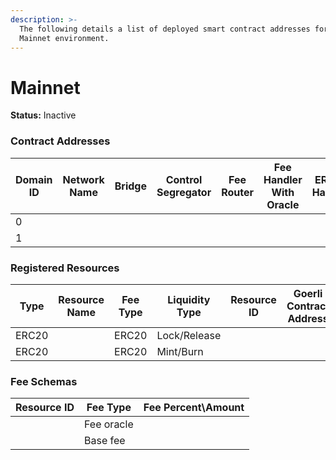 ```yaml
---
description: >-
  The following details a list of deployed smart contract addresses for our
  Mainnet environment.
---
```


# Mainnet

**Status:** Inactive

### Contract Addresses

| Domain ID | Network Name | Bridge | Control Segregator | Fee Router | Fee Handler With Oracle | ERC20 Handler | ERC721 Handler | Generic Handler |
| --------- | ------------ | ------ | ------------------ | ---------- | ----------------------- | ------------- | -------------- | --------------- |
| 0         |              |        |                    |            |                         |               |                |                 |
| 1         |              |        |                    |            |                         |               |                |                 |

### Registered Resources

| Type  | Resource Name | Fee Type | Liquidity Type | Resource ID | Goerli Contract Address | Mumbai Contract Address | Moonbase Contract Address |
| ----- | ------------- | -------- | -------------- | ----------- | ----------------------- | ----------------------- | ------------------------- |
| ERC20 |               | ERC20    | Lock/Release   |             |                         |                         |                           |
| ERC20 |               | ERC20    | Mint/Burn      |             |                         |                         |                           |

### Fee Schemas

| Resource ID | Fee Type   | Fee Percent\Amount |
| ----------- | ---------- | ------------------ |
|             | Fee oracle |                    |
|             | Base fee   |                    |
